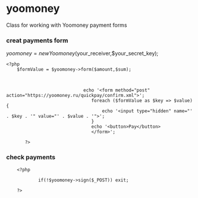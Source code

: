 # yoomoney
Class for working with Yoomoney payment forms



### creat payments form

$yoomoney = new Yoomoney($your_receiver,$your_secret_key);

	<?php
        $formValue = $yoomoney->form($amount,$sum);
        
        

								 echo '<form method="post" action="https://yoomoney.ru/quickpay/confirm.xml">';
									foreach ($formValue as $key => $value) {
										echo '<input type="hidden" name="' . $key . '" value="' . $value . '">';
									}
									echo '<button>Pay</button>
                                    </form>';
                                    
           ?>                         
                                    
### check payments
		<?php
		
                if(!$yoomoney->sign($_POST)) exit;
                
		?>
